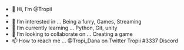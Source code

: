 - 👋 Hi, I’m @Tropii
-
- 👀 I’m interested in ... Being a furry, Games, Streaming
- 🌱 I’m currently learning ... Python, Git, unity
- 💞️ I’m looking to collaborate on ... Creating a game 
- 📫 How to reach me ... @Tropi_Dana on Twitter Tropii #3337 Discord

<!---
N3tw0rk1/N3tw0rk1 is a ✨ special ✨ repository because its `README.md` (this file) appears on your GitHub profile.
You can click the Preview link to take a look at your changes.
--->
